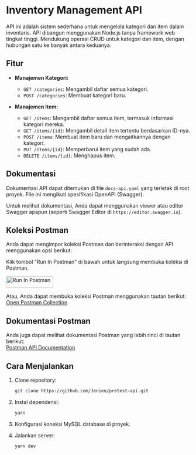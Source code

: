 # Inventory Management API

API ini adalah sistem sederhana untuk mengelola kategori dan item dalam inventaris. API dibangun menggunakan Node.js tanpa framework web tingkat tinggi. Mendukung operasi CRUD untuk kategori dan item, dengan hubungan satu ke banyak antara keduanya.

## Fitur

- **Manajemen Kategori:**
  - `GET /categories`: Mengambil daftar semua kategori.
  - `POST /categories`: Membuat kategori baru.
  
- **Manajemen Item:**
  - `GET /items`: Mengambil daftar semua item, termasuk informasi kategori mereka.
  - `GET /items/{id}`: Mengambil detail item tertentu berdasarkan ID-nya.
  - `POST /items`: Membuat item baru dan mengaitkannya dengan kategori.
  - `PUT /items/{id}`: Memperbarui item yang sudah ada.
  - `DELETE /items/{id}`: Menghapus item.

## Dokumentasi

Dokumentasi API dapat ditemukan di file `docs-api.yaml` yang terletak di root proyek. File ini mengikuti spesifikasi OpenAPI (Swagger).

Untuk melihat dokumentasi, Anda dapat menggunakan viewer atau editor Swagger apapun (seperti Swagger Editor di `https://editor.swagger.io`).

## Koleksi Postman

Anda dapat mengimpor koleksi Postman dan berinteraksi dengan API menggunakan opsi berikut:

Klik tombol "Run In Postman" di bawah untuk langsung membuka koleksi di Postman.

[<img src="https://run.pstmn.io/button.svg" alt="Run In Postman" style="width: 128px; height: 32px;">](https://app.getpostman.com/run-collection/35101409-0b2b0658-4d45-4b59-ac59-3c159bf118fc?action=collection%2Ffork&source=rip_markdown&collection-url=entityId%3D35101409-0b2b0658-4d45-4b59-ac59-3c159bf118fc%26entityType%3Dcollection%26workspaceId%3D80e0a50e-822c-4736-aab4-be3edb66090f)

Atau, Anda dapat membuka koleksi Postman menggunakan tautan berikut:  
[Open Postman Collection](https://elements.getpostman.com/redirect?entityId=35101409-0b2b0658-4d45-4b59-ac59-3c159bf118fc&entityType=collection)

## Dokumentasi Postman

Anda juga dapat melihat dokumentasi Postman yang lebih rinci di tautan berikut:  
[Postman API Documentation](https://documenter.getpostman.com/view/35101409/2sAXxJguLD)

## Cara Menjalankan

1. Clone repository:
   ```bash
   git clone https://github.com/Jenien/pretest-api.git
   ```
   
2. Instal dependensi:
   ```bash
   yarn
   ```
   
3. Konfigurasi koneksi MySQL database di proyek.

4. Jalankan server:
   ```bash
   yarn dev
   ```
